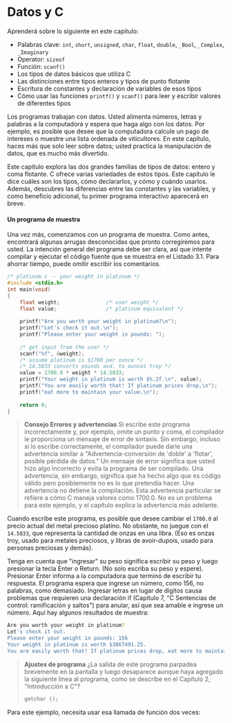 Datos y C
===

Aprenderá sobre lo siguiente en este capítulo:
* Palabras clave:
`int`, `short`, `unsigned`, `char`, `float`, `double`, `_Bool`, `_Complex`, `_Imaginary`
* Operator:
`sizeof`
* Función:
`scanf()`
* Los tipos de datos básicos que utiliza C
* Las distinciones entre tipos enteros y tipos de punto flotante
* Escritura de constantes y declaración de variables de esos tipos
* Cómo usar las funciones `printf()` y `scanf()` para leer y escribir valores de diferentes tipos

Los programas trabajan con datos. Usted alimenta números, letras y palabras a la computadora y espera que haga algo con los datos. Por ejemplo, es posible que desee que la computadora calcule un pago de intereses o muestre una lista ordenada de viticultores. En este capítulo, haces más que solo leer sobre datos; usted practica la manipulación de datos, que es mucho más divertido.

Este capítulo explora las dos grandes familias de tipos de datos: entero y coma flotante. C ofrece varias variedades de estos tipos. Este capítulo le dice cuáles son los tipos, cómo declararlos, y cómo y cuándo usarlos. Además, descubres las diferencias entre las constantes y las variables, y como beneficio adicional, tu primer programa interactivo aparecerá en breve.

#### Un programa de muestra

Una vez más, comenzamos con un programa de muestra. Como antes, encontrará algunas arrugas desconocidas que pronto corregiremos para usted. La intención general del programa debe ser clara, así que intente compilar y ejecutar el código fuente que se muestra en el Listado 3.1. Para ahorrar tiempo, puede omitir escribir los comentarios.

```c
/* platinum.c -- your weight in platinum */
#include <stdio.h>
int main(void)
{
    float weight;               /* user weight */
    float value;                /* platinum equivalent */
    
    printf("Are you worth your weight in platinum?\n");
    printf("Let's check it out.\n");
    printf("Please enter your weight in pounds: ");
    
    /* get input from the user */
    scanf("%f", &weight);
    /* assume platinum is $1700 per ounce */
    /* 14.5833 converts pounds avd. to ounces troy */
    value = 1700.0 * weight * 14.5833;
    printf("Your weight in platinum is worth $%.2f.\n", value);
    printf("You are easily worth that! If platinum prices drop,\n");
    printf("eat more to maintain your value.\n");
    
    return 0;
}
```

> **Consejo     Errores y advertencias**
> Si escribe este programa incorrectamente y, por ejemplo, omite un punto y coma, el compilador le proporciona un mensaje de error de sintaxis. Sin embargo, incluso si lo escribe correctamente, el compilador puede darle una advertencia similar a "Advertencia-conversión de 'doble' a 'flotar', posible pérdida de datos." Un mensaje de error significa que usted hizo algo incorrecto y evita la programa de ser compilado. Una advertencia, sin embargo, significa que ha hecho algo que es código válido pero posiblemente no es lo que pretendía hacer. Una advertencia no detiene la compilación. Esta advertencia particular se refiere a cómo C maneja valores como 1700.0. No es un problema para este ejemplo, y el capítulo explica la advertencia más adelante.

Cuando escribe este programa, es posible que desee cambiar el `1700.0` al precio actual del metal precioso platino. No obstante, no juegue con el `14.5833`, que representa la cantidad de onzas en una libra. (Eso es onzas troy, usado para metales preciosos, y libras de avoir-dupois, usado para personas preciosas y demás).

Tenga en cuenta que "ingresar" su peso significa escribir su peso y luego presionar la tecla Enter o Return. (No solo escriba su peso y espere). Presionar Enter informa a la computadora que terminó de escribir tu respuesta. El programa espera que ingrese un número, como 156, no palabras, como demasiado. Ingresar letras en lugar de dígitos causa problemas que requieren una declaración if (Capítulo 7, "C Sentencias de control: ramificación y saltos") para anular, así que sea amable e ingrese un número. Aquí hay algunos resultados de muestra:

```bash
Are you worth your weight in platinum?
Let's check it out.
Please enter your weight in pounds: 156
Your weight in platinum is worth $3867491.25.
You are easily worth that! If platinum prices drop, eat more to maintain your value.
```

> **Ajustes de programa**
> ¿La salida de este programa parpadea brevemente en la pantalla y luego desaparece aunque haya agregado la siguiente línea al programa, como se describe en el Capítulo 2, "Introducción a C"?
> ```c
> getchar ();
> ```

Para este ejemplo, necesita usar esa llamada de función dos veces: